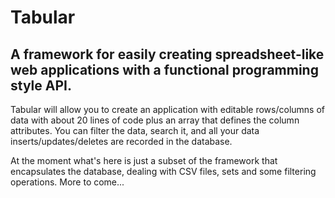 
# Tabular 

## A framework for easily creating spreadsheet-like web applications with a functional programming style API.

Tabular will allow you to create an application with editable rows/columns of data with about
20 lines of code plus an array that defines the column attributes.  You can filter the data, search it, and
all your data inserts/updates/deletes are recorded in the database.

At the moment what's here is just a subset of the framework that encapsulates the database, dealing with
CSV files, sets and some filtering operations.  More to come...
